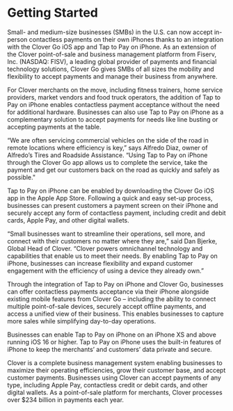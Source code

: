 # Getting Started

Small- and medium-size businesses (SMBs) in the U.S. can now accept in-person contactless payments on their own iPhones thanks to an integration with the Clover Go iOS app and Tap to Pay on iPhone. As an extension of the Clover point-of-sale and business management platform from Fiserv, Inc. (NASDAQ: FISV), a leading global provider of payments and financial technology solutions, Clover Go gives SMBs of all sizes the mobility and flexibility to accept payments and manage their business from anywhere.

For Clover merchants on the move, including fitness trainers, home service providers, market vendors and food truck operators, the addition of Tap to Pay on iPhone enables contactless payment acceptance without the need for additional hardware. Businesses can also use Tap to Pay on iPhone as a complementary solution to accept payments for needs like line busting or accepting payments at the table.

“We are often servicing commercial vehicles on the side of the road in remote locations where efficiency is key,” says Alfredo Diaz, owner of Alfredo’s Tires and Roadside Assistance. “Using Tap to Pay on iPhone through the Clover Go app allows us to complete the service, take the payment and get our customers back on the road as quickly and safely as possible."

Tap to Pay on iPhone can be enabled by downloading the Clover Go iOS app in the Apple App Store. Following a quick and easy set-up process, businesses can present customers a payment screen on their iPhone and securely accept any form of contactless payment, including credit and debit cards, Apple Pay, and other digital wallets.

“Small businesses want to streamline their operations, sell more, and connect with their customers no matter where they are,” said Dan Bjerke, Global Head of Clover. “Clover powers omnichannel technology and capabilities that enable us to meet their needs. By enabling Tap to Pay on iPhone, businesses can increase flexibility and expand customer engagement with the efficiency of using a device they already own.”

Through the integration of Tap to Pay on iPhone and Clover Go, businesses can offer contactless payments acceptance via their iPhone alongside existing mobile features from Clover Go – including the ability to connect multiple point-of-sale devices, securely accept offline payments, and access a unified view of their business. This enables businesses to capture more sales while simplifying day-to-day operations.

Businesses can enable Tap to Pay on iPhone on an iPhone XS and above running iOS 16 or higher. Tap to Pay on iPhone uses the built-in features of iPhone to keep the merchants’ and customers’ data private and secure.

Clover is a complete business management system enabling businesses to maximize their operating efficiencies, grow their customer base, and accept customer payments. Businesses using Clover can accept payments of any type, including Apple Pay, contactless credit or debit cards, and other digital wallets. As a point-of-sale platform for merchants, Clover processes over $234 billion in payments each year.


 
